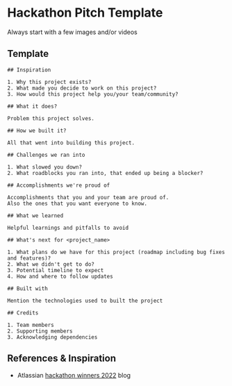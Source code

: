 # Hackathon Pitch Template

Always start with a few images and/or videos

## Template

```
## Inspiration

1. Why this project exists?
2. What made you decide to work on this project?
3. How would this project help you/your team/community?

## What it does?

Problem this project solves.

## How we built it?

All that went into building this project.

## Challenges we ran into

1. What slowed you down?
2. What roadblocks you ran into, that ended up being a blocker?

## Accomplishments we're proud of

Accomplishments that you and your team are proud of.
Also the ones that you want everyone to know.

## What we learned

Helpful learnings and pitfalls to avoid

## What's next for <project_name>

1. What plans do we have for this project (roadmap including bug fixes and features)?
2. What we didn't get to do?
3. Potential timeline to expect
4. How and where to follow updates

## Built with

Mention the technologies used to built the project

## Credits

1. Team members
2. Supporting members
3. Acknowledging dependencies
```

## References & Inspiration

- Atlassian [hackathon winners 2022](https://blog.developer.atlassian.com/codegeist-2022-hackathon-winners/) blog
